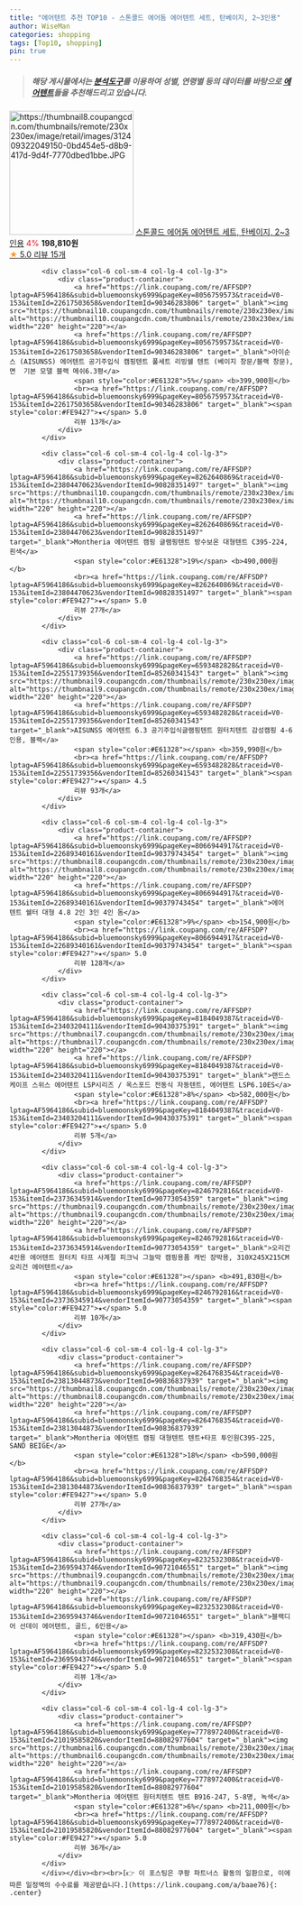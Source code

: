 ```yaml
---
title: "에어텐트 추천 TOP10 - 스톤콜드 에어돔 에어텐트 세트, 탄베이지, 2~3인용"
author: WiseMan
categories: shopping
tags: [Top10, shopping]
pin: true
---
```


> ##### 해당 게시물에서는 [**분석도구**](https://itemscout.io/)를 이용하여 **성별**, **연령별** 등의 데이터를 바탕으로 [**에어텐트**](https://link.coupang.com/a/baae76)들을 추천해드리고 있습니다.
<div class="container"><div class="row">
            <div class="col-6 col-sm-4 col-lg-4 col-lg-3">
                <div class="product-container">
                    <a href="https://link.coupang.com/re/AFFSDP?lptag=AF5964186&subid=bluemoonsky6999&pageKey=8137901971&traceid=V0-153&itemId=23118902050&vendorItemId=90388949134" target="_blank"><img src="https://thumbnail8.coupangcdn.com/thumbnails/remote/230x230ex/image/retail/images/312409322049150-0bd454e5-d8b9-417d-9d4f-7770dbed1bbe.JPG" alt="https://thumbnail8.coupangcdn.com/thumbnails/remote/230x230ex/image/retail/images/312409322049150-0bd454e5-d8b9-417d-9d4f-7770dbed1bbe.JPG" width="220" height="220"></a>
                    <a href="https://link.coupang.com/re/AFFSDP?lptag=AF5964186&subid=bluemoonsky6999&pageKey=8137901971&traceid=V0-153&itemId=23118902050&vendorItemId=90388949134" target="_blank">스톤콜드 에어돔 에어텐트 세트, 탄베이지, 2~3인용</a>
                    <span style="color:#E61328">4%</span> <b>198,810원</b>
                    <br><a href="https://link.coupang.com/re/AFFSDP?lptag=AF5964186&subid=bluemoonsky6999&pageKey=8137901971&traceid=V0-153&itemId=23118902050&vendorItemId=90388949134" target="_blank"><span style="color:#FE9427">★</span> 5.0
                    리뷰 15개</a>
                </div>
            </div>
            
            <div class="col-6 col-sm-4 col-lg-4 col-lg-3">
                <div class="product-container">
                    <a href="https://link.coupang.com/re/AFFSDP?lptag=AF5964186&subid=bluemoonsky6999&pageKey=8056759573&traceid=V0-153&itemId=22617503658&vendorItemId=90346283806" target="_blank"><img src="https://thumbnail10.coupangcdn.com/thumbnails/remote/230x230ex/image/vendor_inventory/570d/6c5f7799dc392503a677db644018ca573453810951d5e9f2e2cdf2f78c53.jpg" alt="https://thumbnail10.coupangcdn.com/thumbnails/remote/230x230ex/image/vendor_inventory/570d/6c5f7799dc392503a677db644018ca573453810951d5e9f2e2cdf2f78c53.jpg" width="220" height="220"></a>
                    <a href="https://link.coupang.com/re/AFFSDP?lptag=AF5964186&subid=bluemoonsky6999&pageKey=8056759573&traceid=V0-153&itemId=22617503658&vendorItemId=90346283806" target="_blank">아이순스 (AISUNSS) 에어텐트 공기주입식 캠핑텐트 풀세트 리빙쉘 텐트 (베이지 창문/블랙 창문), 면  기본 모델 블랙 메쉬6.3평</a>
                    <span style="color:#E61328">5%</span> <b>399,900원</b>
                    <br><a href="https://link.coupang.com/re/AFFSDP?lptag=AF5964186&subid=bluemoonsky6999&pageKey=8056759573&traceid=V0-153&itemId=22617503658&vendorItemId=90346283806" target="_blank"><span style="color:#FE9427">★</span> 5.0
                    리뷰 13개</a>
                </div>
            </div>
            
            <div class="col-6 col-sm-4 col-lg-4 col-lg-3">
                <div class="product-container">
                    <a href="https://link.coupang.com/re/AFFSDP?lptag=AF5964186&subid=bluemoonsky6999&pageKey=8262640869&traceid=V0-153&itemId=23804470623&vendorItemId=90828351497" target="_blank"><img src="https://thumbnail10.coupangcdn.com/thumbnails/remote/230x230ex/image/vendor_inventory/0270/a670bcad2b19ea8eb30f1ea827fd87e7b6ec98a17580e3c6ad578c9e5b47.png" alt="https://thumbnail10.coupangcdn.com/thumbnails/remote/230x230ex/image/vendor_inventory/0270/a670bcad2b19ea8eb30f1ea827fd87e7b6ec98a17580e3c6ad578c9e5b47.png" width="220" height="220"></a>
                    <a href="https://link.coupang.com/re/AFFSDP?lptag=AF5964186&subid=bluemoonsky6999&pageKey=8262640869&traceid=V0-153&itemId=23804470623&vendorItemId=90828351497" target="_blank">Montheria 에어텐트 캠핑 글램핑텐트 방수보온 대형텐트 C395-224, 흰색</a>
                    <span style="color:#E61328">19%</span> <b>490,000원</b>
                    <br><a href="https://link.coupang.com/re/AFFSDP?lptag=AF5964186&subid=bluemoonsky6999&pageKey=8262640869&traceid=V0-153&itemId=23804470623&vendorItemId=90828351497" target="_blank"><span style="color:#FE9427">★</span> 5.0
                    리뷰 27개</a>
                </div>
            </div>
            
            <div class="col-6 col-sm-4 col-lg-4 col-lg-3">
                <div class="product-container">
                    <a href="https://link.coupang.com/re/AFFSDP?lptag=AF5964186&subid=bluemoonsky6999&pageKey=6593482828&traceid=V0-153&itemId=22551739356&vendorItemId=85260341543" target="_blank"><img src="https://thumbnail9.coupangcdn.com/thumbnails/remote/230x230ex/image/vendor_inventory/1d44/1737931c9d4f7d05309bb18138dfa1f6e9e98e4ff1e52e30bdb1dde73761.jpg" alt="https://thumbnail9.coupangcdn.com/thumbnails/remote/230x230ex/image/vendor_inventory/1d44/1737931c9d4f7d05309bb18138dfa1f6e9e98e4ff1e52e30bdb1dde73761.jpg" width="220" height="220"></a>
                    <a href="https://link.coupang.com/re/AFFSDP?lptag=AF5964186&subid=bluemoonsky6999&pageKey=6593482828&traceid=V0-153&itemId=22551739356&vendorItemId=85260341543" target="_blank">AISUNSS 에어텐트 6.3 공기주입식글램핑텐트 원터치텐트 감성캠핑 4-6인용, 블랙</a>
                    <span style="color:#E61328"></span> <b>359,990원</b>
                    <br><a href="https://link.coupang.com/re/AFFSDP?lptag=AF5964186&subid=bluemoonsky6999&pageKey=6593482828&traceid=V0-153&itemId=22551739356&vendorItemId=85260341543" target="_blank"><span style="color:#FE9427">★</span> 4.5
                    리뷰 93개</a>
                </div>
            </div>
            
            <div class="col-6 col-sm-4 col-lg-4 col-lg-3">
                <div class="product-container">
                    <a href="https://link.coupang.com/re/AFFSDP?lptag=AF5964186&subid=bluemoonsky6999&pageKey=8066944917&traceid=V0-153&itemId=22689340161&vendorItemId=90379743454" target="_blank"><img src="https://thumbnail8.coupangcdn.com/thumbnails/remote/230x230ex/image/vendor_inventory/aa91/1e60520a3d2eb11f9d7e6bc1eb32e53832072ebe17f242691fa4900cc951.png" alt="https://thumbnail8.coupangcdn.com/thumbnails/remote/230x230ex/image/vendor_inventory/aa91/1e60520a3d2eb11f9d7e6bc1eb32e53832072ebe17f242691fa4900cc951.png" width="220" height="220"></a>
                    <a href="https://link.coupang.com/re/AFFSDP?lptag=AF5964186&subid=bluemoonsky6999&pageKey=8066944917&traceid=V0-153&itemId=22689340161&vendorItemId=90379743454" target="_blank">에어 텐트 쉘터 대형 4.8 2인 3인 4인 돔</a>
                    <span style="color:#E61328">9%</span> <b>154,900원</b>
                    <br><a href="https://link.coupang.com/re/AFFSDP?lptag=AF5964186&subid=bluemoonsky6999&pageKey=8066944917&traceid=V0-153&itemId=22689340161&vendorItemId=90379743454" target="_blank"><span style="color:#FE9427">★</span> 5.0
                    리뷰 128개</a>
                </div>
            </div>
            
            <div class="col-6 col-sm-4 col-lg-4 col-lg-3">
                <div class="product-container">
                    <a href="https://link.coupang.com/re/AFFSDP?lptag=AF5964186&subid=bluemoonsky6999&pageKey=8184049387&traceid=V0-153&itemId=23403204111&vendorItemId=90430375391" target="_blank"><img src="https://thumbnail7.coupangcdn.com/thumbnails/remote/230x230ex/image/vendor_inventory/4d4a/110ac22b59af679f606b563e75944b810b03ad040e5c4fd4bc8b73a89508.png" alt="https://thumbnail7.coupangcdn.com/thumbnails/remote/230x230ex/image/vendor_inventory/4d4a/110ac22b59af679f606b563e75944b810b03ad040e5c4fd4bc8b73a89508.png" width="220" height="220"></a>
                    <a href="https://link.coupang.com/re/AFFSDP?lptag=AF5964186&subid=bluemoonsky6999&pageKey=8184049387&traceid=V0-153&itemId=23403204111&vendorItemId=90430375391" target="_blank">랜드스케이프 스위스 에어텐트 LSP시리즈 / 옥스포드 전동식 자동텐트, 에어텐트 LSP6.10ES</a>
                    <span style="color:#E61328">8%</span> <b>582,000원</b>
                    <br><a href="https://link.coupang.com/re/AFFSDP?lptag=AF5964186&subid=bluemoonsky6999&pageKey=8184049387&traceid=V0-153&itemId=23403204111&vendorItemId=90430375391" target="_blank"><span style="color:#FE9427">★</span> 5.0
                    리뷰 5개</a>
                </div>
            </div>
            
            <div class="col-6 col-sm-4 col-lg-4 col-lg-3">
                <div class="product-container">
                    <a href="https://link.coupang.com/re/AFFSDP?lptag=AF5964186&subid=bluemoonsky6999&pageKey=8246792816&traceid=V0-153&itemId=23736345914&vendorItemId=90773054359" target="_blank"><img src="https://thumbnail9.coupangcdn.com/thumbnails/remote/230x230ex/image/vendor_inventory/5aba/331a2de67df40837d077d5802567cae8172c17b8bf2a7067cb25a8fb5cc4.jpg" alt="https://thumbnail9.coupangcdn.com/thumbnails/remote/230x230ex/image/vendor_inventory/5aba/331a2de67df40837d077d5802567cae8172c17b8bf2a7067cb25a8fb5cc4.jpg" width="220" height="220"></a>
                    <a href="https://link.coupang.com/re/AFFSDP?lptag=AF5964186&subid=bluemoonsky6999&pageKey=8246792816&traceid=V0-153&itemId=23736345914&vendorItemId=90773054359" target="_blank">오리건 4인용 에어텐트 원터치 타프 사계절 피크닉 그늘막 캠핑용품 캐빈 장박용, 310X245X215CM 오리건 에어텐트</a>
                    <span style="color:#E61328"></span> <b>491,830원</b>
                    <br><a href="https://link.coupang.com/re/AFFSDP?lptag=AF5964186&subid=bluemoonsky6999&pageKey=8246792816&traceid=V0-153&itemId=23736345914&vendorItemId=90773054359" target="_blank"><span style="color:#FE9427">★</span> 5.0
                    리뷰 10개</a>
                </div>
            </div>
            
            <div class="col-6 col-sm-4 col-lg-4 col-lg-3">
                <div class="product-container">
                    <a href="https://link.coupang.com/re/AFFSDP?lptag=AF5964186&subid=bluemoonsky6999&pageKey=8264768354&traceid=V0-153&itemId=23813044873&vendorItemId=90836837939" target="_blank"><img src="https://thumbnail8.coupangcdn.com/thumbnails/remote/230x230ex/image/vendor_inventory/4fef/cb3bb438cc4b5472fe0f599c86dcd416c51d82bbaafcb4c7907b5fdf895f.png" alt="https://thumbnail8.coupangcdn.com/thumbnails/remote/230x230ex/image/vendor_inventory/4fef/cb3bb438cc4b5472fe0f599c86dcd416c51d82bbaafcb4c7907b5fdf895f.png" width="220" height="220"></a>
                    <a href="https://link.coupang.com/re/AFFSDP?lptag=AF5964186&subid=bluemoonsky6999&pageKey=8264768354&traceid=V0-153&itemId=23813044873&vendorItemId=90836837939" target="_blank">Montheria 에어텐트 캠핑 대형텐트 텐트+타프 투인원C395-225, SAND BEIGE</a>
                    <span style="color:#E61328">18%</span> <b>590,000원</b>
                    <br><a href="https://link.coupang.com/re/AFFSDP?lptag=AF5964186&subid=bluemoonsky6999&pageKey=8264768354&traceid=V0-153&itemId=23813044873&vendorItemId=90836837939" target="_blank"><span style="color:#FE9427">★</span> 5.0
                    리뷰 27개</a>
                </div>
            </div>
            
            <div class="col-6 col-sm-4 col-lg-4 col-lg-3">
                <div class="product-container">
                    <a href="https://link.coupang.com/re/AFFSDP?lptag=AF5964186&subid=bluemoonsky6999&pageKey=8232532308&traceid=V0-153&itemId=23695943746&vendorItemId=90721046551" target="_blank"><img src="https://thumbnail9.coupangcdn.com/thumbnails/remote/230x230ex/image/vendor_inventory/e7ed/5be6d89ed0564bf4b26e951702050c1613a012db38128b56645cc77bb75c.jpg" alt="https://thumbnail9.coupangcdn.com/thumbnails/remote/230x230ex/image/vendor_inventory/e7ed/5be6d89ed0564bf4b26e951702050c1613a012db38128b56645cc77bb75c.jpg" width="220" height="220"></a>
                    <a href="https://link.coupang.com/re/AFFSDP?lptag=AF5964186&subid=bluemoonsky6999&pageKey=8232532308&traceid=V0-153&itemId=23695943746&vendorItemId=90721046551" target="_blank">블랙디어 선데이 에어텐트, 골드, 6인용</a>
                    <span style="color:#E61328"></span> <b>319,430원</b>
                    <br><a href="https://link.coupang.com/re/AFFSDP?lptag=AF5964186&subid=bluemoonsky6999&pageKey=8232532308&traceid=V0-153&itemId=23695943746&vendorItemId=90721046551" target="_blank"><span style="color:#FE9427">★</span> 5.0
                    리뷰 1개</a>
                </div>
            </div>
            
            <div class="col-6 col-sm-4 col-lg-4 col-lg-3">
                <div class="product-container">
                    <a href="https://link.coupang.com/re/AFFSDP?lptag=AF5964186&subid=bluemoonsky6999&pageKey=7778972400&traceid=V0-153&itemId=21019585820&vendorItemId=88082977604" target="_blank"><img src="https://thumbnail6.coupangcdn.com/thumbnails/remote/230x230ex/image/vendor_inventory/751c/c2fa97d25814b6b4f6b98891166c0684b3d7ba0268b68f9d4cd4491683c9.png" alt="https://thumbnail6.coupangcdn.com/thumbnails/remote/230x230ex/image/vendor_inventory/751c/c2fa97d25814b6b4f6b98891166c0684b3d7ba0268b68f9d4cd4491683c9.png" width="220" height="220"></a>
                    <a href="https://link.coupang.com/re/AFFSDP?lptag=AF5964186&subid=bluemoonsky6999&pageKey=7778972400&traceid=V0-153&itemId=21019585820&vendorItemId=88082977604" target="_blank">Montheria 에어텐트 원터치텐트 텐트 B916-247, 5-8명, 녹색</a>
                    <span style="color:#E61328">6%</span> <b>211,000원</b>
                    <br><a href="https://link.coupang.com/re/AFFSDP?lptag=AF5964186&subid=bluemoonsky6999&pageKey=7778972400&traceid=V0-153&itemId=21019585820&vendorItemId=88082977604" target="_blank"><span style="color:#FE9427">★</span> 5.0
                    리뷰 36개</a>
                </div>
            </div>
            </div></div><br><br>[👉 이 포스팅은 쿠팡 파트너스 활동의 일환으로, 이에 따른 일정액의 수수료를 제공받습니다.](https://link.coupang.com/a/baae76){: .center}